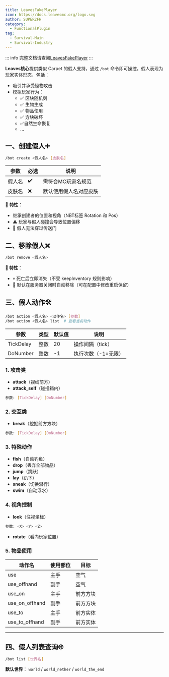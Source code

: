 ```yaml
---
title: LeavesFakePlayer
icon: https://docs.leavesmc.org/logo.svg
author: SUPER2FH
category:
  - FunctionalPlugin
tag: 
  - Survival-Main
  - Survival-Industry
---
```




::: info 完整文档请查阅[LeavesFakePlayer](https://docs.leavesmc.org/zh_Hans/leaves/reference/fakeplayer)
:::



**Leaves核心**提供类似 Carpet 的假人支持，通过 `/bot` 命令即可操控。假人表现为玩家实体形态，包括：
  - 吸引并承受怪物攻击
  - 模拟玩家行为：
    - ✅ 区块随机刻
    - ✅ 生物生成
    - ✅ 物品使用
    - ✅ 方块破坏
    - ✅自然生命恢复
    - ...




## **一、创建假人➕**
```bash
/bot create <假人名> [皮肤名]
```
| 参数   | 必选 | 说明                   |
| ------ | ---- | ---------------------- |
| 假人名 | ✔️    | 需符合MC玩家名规范     |
| 皮肤名 | ❌    | 默认使用假人名对应皮肤 |

📌 **特性**：
- 继承创建者的位置和视角（NBT标签 Rotation 和 Pos）
- ⚠️ 玩家与假人碰撞会导致位置偏移
- 🚫 假人无法穿过传送门

## **二、移除假人❌**
```bash
/bot remove <假人名>
```
**📌 特性**：

- 💀 死亡后立即消失（不受 keepInventory 规则影响）
- 🔄 默认在服务器关闭时自动移除（可在配置中修改重启保留）

## **三、假人动作🛠️**
```bash
/bot action <假人名> <动作名> [参数]
/bot action <假人名> list  # 查看当前动作
```

| 参数      | 类型 | 默认值 | 说明                |
| --------- | ---- | ------ | ------------------- |
| TickDelay | 整数 | 20     | 操作间隔（tick）    |
| DoNumber  | 整数 | -1     | 执行次数（-1=无限） |

### **1. 攻击类**
- **attack**（视线前方）
- **attack_self**（碰撞箱内）  

```bash
参数: [TickDelay] [DoNumber]
```

### **2. 交互类**
- **break**（挖掘前方方块）  

```bash
参数: [TickDelay] [DoNumber]
```

### **3. 特殊动作**
- **fish**（自动钓鱼）
- **drop**（丢弃全部物品）
- **jump**（跳跃）
- **lay**（趴下）
- **sneak**（切换潜行）
- **swim**（自动浮水）

### **4. 视角控制**
- **look**（注视坐标）

```bash
参数: <X> <Y> <Z>
```
- **rotate**（看向玩家位置）

### **5. 物品使用**
| 动作名         | 使用部位 | 目标     |
| -------------- | -------- | -------- |
| use            | 主手     | 空气     |
| use_offhand    | 副手     | 空气     |
| use_on         | 主手     | 前方方块 |
| use_on_offhand | 副手     | 前方方块 |
| use_to         | 主手     | 前方实体 |
| use_to_offhand | 副手     | 前方实体 |

---

## **四、假人列表查询🌐**
```bash
/bot list [世界名]
```
**默认世界**： 
`world` / `world_nether` / `world_the_end`
